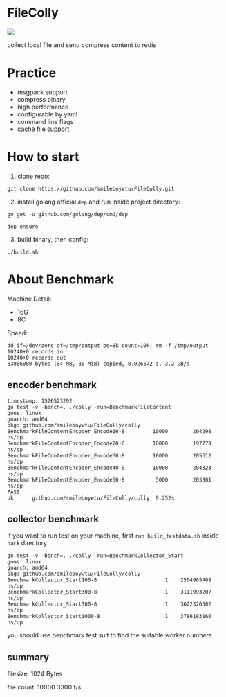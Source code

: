 # FileColly

![](https://github.com/smileboywtu/FileColly/blob/master/screen/arch.png)

collect local file and send compress content to redis

# Practice

- msgpack support
- compress binary
- high performance
- configurable by yaml
- command line flags
- cache file support
 
# How to start

1. clone repo:
``` shell
git clone https://github.com/smileboywtu/FileColly.git
```
2. install golang official `dep` and run inside project directory:
``` shell
go get -u github.com/golang/dep/cmd/dep

dep ensure
```
3. build binary, then config:
``` shell
./build.sh
```

# About Benchmark


Machine Detail:

- 16G
- 8C

Speed:

``` shell
dd if=/dev/zero of=/tmp/output bs=8k count=10k; rm -f /tmp/output
10240+0 records in
10240+0 records out
83886080 bytes (84 MB, 80 MiB) copied, 0.026572 s, 3.2 GB/s
```

## encoder benchmark

``` shell
timestamp: 1526523292
go test -v -bench=. ./colly -run=BenchmarkFileContent
goos: linux
goarch: amd64
pkg: github.com/smileboywtu/FileColly/colly
BenchmarkFileContentEncoder_Encode10-8   	   10000	    204298 ns/op
BenchmarkFileContentEncoder_Encode20-8   	   10000	    197779 ns/op
BenchmarkFileContentEncoder_Encode30-8   	   10000	    205312 ns/op
BenchmarkFileContentEncoder_Encode40-8   	   10000	    204323 ns/op
BenchmarkFileContentEncoder_Encode50-8   	    5000	    203801 ns/op
PASS
ok  	github.com/smileboywtu/FileColly/colly	9.252s
```

## collector benchmark

if you want to run test on your machine, first `run build_testdata.sh` inside `hack` directory

``` shell
go test -v -bench=. ./colly -run=BenchmarkCollector_Start
goos: linux
goarch: amd64
pkg: github.com/smileboywtu/FileColly/colly
BenchmarkCollector_Start100-8            	       1	2504965409 ns/op
BenchmarkCollector_Start300-8            	       1	3111993207 ns/op
BenchmarkCollector_Start500-8            	       1	3622320302 ns/op
BenchmarkCollector_Start1000-8           	       1	3786183160 ns/op
```

you should use benchmark test suit to find the suitable worker numbers.

## summary

filesize: 1024 Bytes

file count: 10000  3300 f/s

